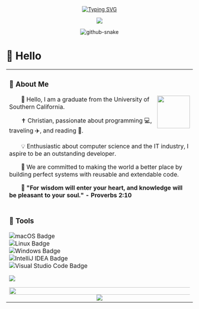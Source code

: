 <div align="center">

  <!-- dynamic typing effect 动态打字效果 -->
  <div align="center">
    <a href="https://github.com/iTvX">
      <img src="https://readme-typing-svg.demolab.com?font=Fira+Code&pause=1000&width=435&lines=%22Hello%2C%20World%22;小于同学祝您今天愉快!&center=true&size=27" alt="Typing SVG" />
    </a>
  </div>

  <!-- knock code pictures 敲代码的图片 -->
  <img src="https://cdn.jsdelivr.net/gh/sun0225SUN/sun0225SUN/assets/images/coding.gif" /><br>


<!-- Snake Code Contribution Map 贪吃蛇代码贡献图 -->

<picture>
  <source media="(prefers-color-scheme: dark)" srcset="https://cdn.jsdelivr.net/gh/sun0225SUN/sun0225SUN/profile-snake-contrib/github-contribution-grid-snake-dark.svg" />
  <source media="(prefers-color-scheme: light)" srcset="https://cdn.jsdelivr.net/gh/sun0225SUN/sun0225SUN/profile-snake-contrib/github-contribution-grid-snake.svg" />
  <img alt="github-snake" src="https://cdn.jsdelivr.net/gh/sun0225SUN/sun0225SUN/profile-snake-contrib/github-contribution-grid-snake-dark.svg" />
</picture>
</div>

#  🙋 Hello

<table>
<tr><td>
<!-- About me 关于我 -->

### 🤺 About Me

<img align="right" width="88" src="https://cdn.jsdelivr.net/gh/sun0225SUN/sun0225SUN/assets/images/steven.png" />

<p>&emsp;&emsp;👋 Hello, I am a graduate from the University of Southern California.</p>
<p>&emsp;&emsp;✝️ Christian, passionate about programming 💻, traveling ✈️, and reading 📖.</p>
<p>&emsp;&emsp;💡 Enthusiastic about computer science and the IT industry, I aspire to be an outstanding developer.</p>
<p>&emsp;&emsp;🌟 We are committed to making the world a better place by building perfect systems with reusable and extendable code.</p>
<p><strong>&emsp;&emsp;📖 "For wisdom will enter your heart, and knowledge will be pleasant to your soul." - Proverbs 2:10</strong></p>

</td></tr>

<tr>
<td>







### 🧰 Tools

![macOS Badge](https://img.shields.io/badge/macOS-999999?logo=apple&logoColor=white&style=flat)  
![Linux Badge](https://img.shields.io/badge/Linux-FCC624?logo=linux&logoColor=000&style=flat)  
![Windows Badge](https://img.shields.io/badge/Windows-0078D6?logo=windows&logoColor=white&style=flat)  
![IntelliJ IDEA Badge](https://img.shields.io/badge/IntelliJ_IDEA-FF0000?logo=intellijidea&logoColor=white&style=flat)  
![Visual Studio Code Badge](https://img.shields.io/badge/Visual%20Studio%20Code-007ACC?logo=visualstudiocode&logoColor=fff&style=flat)  





<!-- just img 图片 -->
<img src="https://cdn.jsdelivr.net/gh/sun0225SUN/sun0225SUN/assets/images/icon.png" /></div>



<!-- ########################################## 分割 ########################################## -->
<img width="200%" src="https://cdn.jsdelivr.net/gh/sun0225SUN/sun0225SUN/assets/images/hr.gif" />

<div align="center" >




<!-- just img 图片 -->
<img src="https://cdn.jsdelivr.net/gh/sun0225SUN/sun0225SUN/assets/images/rocket.png"/>
</div>
